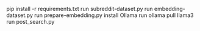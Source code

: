 pip install -r requirements.txt
run subreddit-dataset.py
run embedding-dataset.py
run prepare-embedding.py
install Ollama
run ollama pull llama3
run post_search.py


